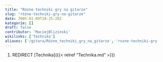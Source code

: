 ```yaml
---
title: "Różne techniki gry na gitarze"
slug: "różne-techniki-gry-na-gitarze"
date: 2005-01-09T18:25:28Z
kategorie: []
draft: false
contributor: 'MaciejBlizinski'
wikilinks: ['Technika']
aliases: ['/gitara/Różne_techniki_gry_na_gitarze', 'rozne-techniki-gry-na-gitarze']
---
```

1.  REDIRECT [Technika]({{< relref "Technika.md" >}})
